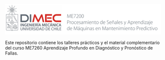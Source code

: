 ![alt text](https://github.com/SanParraguez/me7200-signals/blob/main/bin/banner.jpg?raw=true)

Este repositorio contiene los talleres prácticos y el material complementario del curso ME7260 Aprendizaje Profundo en Diagnóstico y Pronóstico de Fallas.
